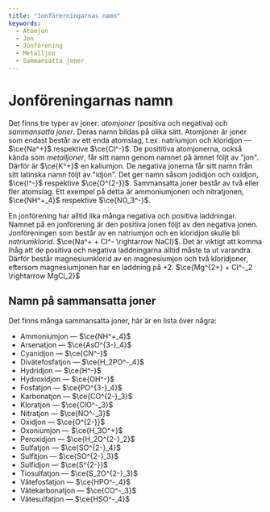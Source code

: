 ```yaml
---
title: "Jonförerningarnas namn"
keywords:
  - Atomjon
  - Jon
  - Jonförening
  - Metalljon
  - Sammansatta joner
---
```


# Jonföreningarnas namn
Det finns tre typer av joner: _atomjoner_ (positiva och  negativa) och _sammansatta joner_. Deras namn bildas på olika sätt. Atomjoner är joner som endast består av ett enda atomslag, t.ex. natriumjon och kloridjon — $\ce{Na^+}$ respektive $\ce{Cl^-}$. De posititiva atomjonerna, också kända som _metalljoner_, får sitt namn genom namnet på ämnet följt av "jon". Därför är $\ce{K^+}$ en kaliumjon. De negativa jonerna får sitt namn från sitt latinska namn följt av "idjon". Det ger namn såsom jodidjon och oxidjon, $\ce{I^-}$ respektive $\ce{O^{2-}}$. Sammansatta joner består av två eller fler atomslag. Ett exempel på detta är ammoniumjonen och nitratjonen, $\ce{NH^+_4}$ respektive $\ce{NO_3^-}$.

En jonförening har alltid lika många negativa och positiva laddningar. Namnet på en jonförening är den positiva jonen följt av den negativa jonen. Jonföreningen som består av en natriumjon och en kloridjon skulle bli _natriumklorid_. $\ce{Na^+ + Cl^- \rightarrow NaCl}$. Det är viktigt att komma ihåg att de positiva och negativa laddningarna alltid måste ta ut varandra. Därför består magnesiumklorid av en magnesiumjon och två kloridjoner, eftersom magnesiumjonen har en laddning på +2. $\ce{Mg^{2+} + Cl^-_2 \rightarrow MgCl_2}$

## Namn på sammansatta joner
Det finns många sammansatta joner, här är en lista över några:
* Ammoniumjon — $\ce{NH^+_4}$
* Arsenatjon — $\ce{AsO^{3-}_4}$
* Cyanidjon — $\ce{CN^-}$
* Divätefosfatjon — $\ce{H_2PO^-_4}$
* Hydridjon — $\ce{H^-}$
* Hydroxidjon — $\ce{OH^-}$
* Fosfatjon — $\ce{PO^{3-}_4}$
* Karbonatjon — $\ce{CO^{2-}_3}$
* Kloratjon — $\ce{ClO^-_3}$
* Nitratjon — $\ce{NO^-_3}$
* Oxidjon — $\ce{O^{2-}}$
* Oxoniumjon — $\ce{H_3O^+}$
* Peroxidjon — $\ce{H_2O^{2-}_2}$
* Sulfatjon — $\ce{SO^{2-}_4}$
* Sulfitjon — $\ce{SO^{2-}_3}$
* Sulfidjon — $\ce{S^{2-}}$
* Tiosulfatjon — $\ce{S_2O^{2-}_3}$
* Vätefosfatjon — $\ce{HPO^-_4}$
* Vätekarbonatjon — $\ce{CO^-_3}$
* Vätesulfatjon — $\ce{HSO^-_4}$